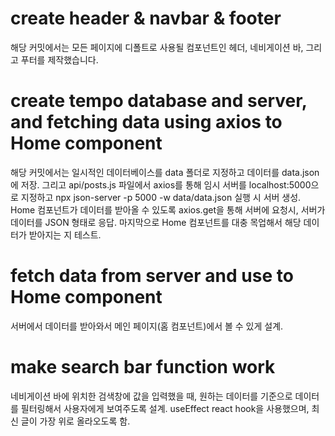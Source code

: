 # create header & navbar & footer
해당 커밋에서는 모든 페이지에 디폴트로 사용될 컴포넌트인 헤더, 네비게이션 바, 그리고 푸터를 제작했습니다.

# create tempo database and server, and fetching data using axios to Home component
해당 커밋에서는 일시적인 데이터베이스를 data 폴더로 지정하고 데이터를 data.json에 저장.
그리고 api/posts.js 파일에서 axios를 통해 임시 서버를 localhost:5000으로 지정하고 
npx json-server -p 5000 -w data/data.json 실행 시 서버 생성.
Home 컴포넌트가 데이터를 받아올 수 있도록 axios.get을 통해 서버에 요청시, 서버가 데이터를 JSON 형태로 응답. 
마지막으로 Home 컴포넌트를 대충 목업해서 해당 데이터가 받아지는 지 테스트.

# fetch data from server and use to Home component
서버에서 데이터를 받아와서 메인 페이지(홈 컴포넌트)에서 볼 수 있게 설계.

# make search bar function work
네비게이션 바에 위치한 검색창에 값을 입력했을 때, 원하는 데이터를 기준으로 데이터를 필터링해서 사용자에게 보여주도록 설계.
useEffect react hook을 사용했으며, 최신 글이 가장 위로 올라오도록 함. 
